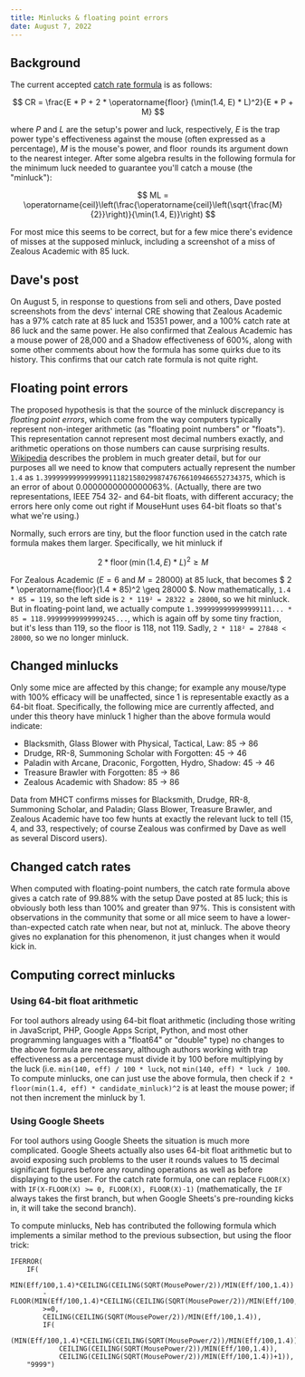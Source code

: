```yaml
---
title: Minlucks & floating point errors
date: August 7, 2022
---
```


## Background

The current accepted [catch rate formula](https://github.com/tsitu/MH-Tools/blob/master/README.md#-new-formula) is as follows:

$$ CR = \frac{E * P + 2 * \operatorname{floor} (\min(1.4, E) * L)^2}{E * P + M} $$

where $P$ and $L$ are the setup's power and luck, respectively, $E$ is the trap power type's effectiveness against the mouse (often expressed as a percentage), $M$ is the mouse's power, and $\operatorname{floor}$ rounds its argument down to the nearest integer. After some algebra results in the following formula for the minimum luck needed to guarantee you'll catch a mouse (the "minluck"):

$$ ML = \operatorname{ceil}\left(\frac{\operatorname{ceil}\left(\sqrt{\frac{M}{2}}\right)}{\min(1.4, E)}\right) $$

For most mice this seems to be correct, but for a few mice there's evidence of misses at the supposed minluck, including a screenshot of a miss of Zealous Academic with 85 luck.

## Dave's post

On August 5, in response to questions from seli and others, Dave posted screenshots from the devs' internal CRE showing that Zealous Academic has a 97% catch rate at 85 luck and 15351 power, and a 100% catch rate at 86 luck and the same power. He also confirmed that Zealous Academic has a mouse power of 28,000 and a Shadow effectiveness of 600%, along with some other comments about how the formula has some quirks due to its history. This confirms that our catch rate formula is not quite right.

## Floating point errors

The proposed hypothesis is that the source of the minluck discrepancy is *floating point errors*, which come from the way computers typically represent non-integer arithmetic (as "floating point numbers" or "floats"). This representation cannot represent most decimal numbers exactly, and arithmetic operations on those numbers can cause surprising results. [Wikipedia](https://en.wikipedia.org/wiki/Floating-point_arithmetic#Accuracy_problems) describes the problem in much greater detail, but for our purposes all we need to know that computers actually represent the number `1.4` as `1.399999999999999911182158029987476766109466552734375`, which is an error of about 0.0000000000000063%. (Actually, there are two representations, IEEE 754 32- and 64-bit floats, with different accuracy; the errors here only come out right if MouseHunt uses 64-bit floats so that's what we're using.)

Normally, such errors are tiny, but the floor function used in the catch rate formula makes them larger. Specifically, we hit minluck if

$$ 2 * \operatorname{floor}(\min(1.4, E) * L)^2 \geq M $$

For Zealous Academic ($E = 6$ and $M = 28000$) at 85 luck, that becomes $ 2 * \operatorname{floor}(1.4 * 85)^2 \geq 28000 $. Now mathematically, `1.4 * 85 = 119`, so the left side is `2 * 119² = 28322 ≥ 28000`, so we hit minluck. But in floating-point land, we actually compute `1.3999999999999999111... * 85 = 118.99999999999999245...`, which is again off by some tiny fraction, but it's less than 119, so the floor is 118, not 119. Sadly, `2 * 118² = 27848 < 28000`, so we no longer minluck.

## Changed minlucks

Only some mice are affected by this change; for example any mouse/type with 100% efficacy will be unaffected, since 1 is representable exactly as a 64-bit float. Specifically, the following mice are currently affected, and under this theory have minluck 1 higher than the above formula would indicate:

- Blacksmith, Glass Blower with Physical, Tactical, Law: 85 → 86
- Drudge, RR-8, Summoning Scholar with Forgotten: 45 → 46
- Paladin with Arcane, Draconic, Forgotten, Hydro, Shadow: 45 → 46
- Treasure Brawler with Forgotten: 85 → 86
- Zealous Academic with Shadow: 85 → 86

Data from MHCT confirms misses for Blacksmith, Drudge, RR-8, Summoning Scholar, and Paladin; Glass Blower, Treasure Brawler, and Zealous Academic have too few hunts at exactly the relevant luck to tell (15, 4, and 33, respectively; of course Zealous was confirmed by Dave as well as several Discord users).

## Changed catch rates

When computed with floating-point numbers, the catch rate formula above gives a catch rate of 99.88% with the setup Dave posted at 85 luck; this is obviously both less than 100% and greater than 97%. This is consistent with observations in the community that some or all mice seem to have a lower-than-expected catch rate when near, but not at, minluck. The above theory gives no explanation for this phenomenon, it just changes when it would kick in.

## Computing correct minlucks

### Using 64-bit float arithmetic

For tool authors already using 64-bit float arithmetic (including those writing in JavaScript, PHP, Google Apps Script, Python, and most other programming languages with a "float64" or "double" type) no changes to the above formula are necessary, although authors working with trap effectiveness as a percentage must divide it by 100 before multiplying by the luck (i.e. `min(140, eff) / 100 * luck`, not `min(140, eff) * luck / 100`. To compute minlucks, one can just use the above formula, then check if `2 * floor(min(1.4, eff) * candidate_minluck)^2` is at least the mouse power; if not then increment the minluck by 1.

### Using Google Sheets

For tool authors using Google Sheets the situation is much more complicated. Google Sheets actually also uses 64-bit float arithmetic but to avoid exposing such problems to the user it rounds values to 15 decimal significant figures before any rounding operations as well as before displaying to the user. For the catch rate formula, one can replace `FLOOR(X)` with `IF(X-FLOOR(X) >= 0, FLOOR(X), FLOOR(X)-1)` (mathematically, the `IF` always takes the first branch, but when Google Sheets's pre-rounding kicks in, it will take the second branch).

To compute minlucks, Neb has contributed the following formula which implements a similar method to the previous subsection, but using the floor trick:
```
IFERROR(
    IF(
        MIN(Eff/100,1.4)*CEILING(CEILING(SQRT(MousePower/2))/MIN(Eff/100,1.4))
        -FLOOR(MIN(Eff/100,1.4)*CEILING(CEILING(SQRT(MousePower/2))/MIN(Eff/100,1.4)))
        >=0,
        CEILING(CEILING(SQRT(MousePower/2))/MIN(Eff/100,1.4)),
        IF(
            (MIN(Eff/100,1.4)*CEILING(CEILING(SQRT(MousePower/2))/MIN(Eff/100,1.4))-1)^2*2>MousePower,
            CEILING(CEILING(SQRT(MousePower/2))/MIN(Eff/100,1.4)),
            CEILING(CEILING(SQRT(MousePower/2))/MIN(Eff/100,1.4))+1)),
    "9999")
```

